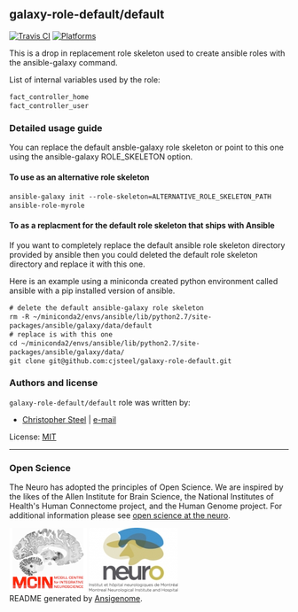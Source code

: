 ## galaxy-role-default/default

<!-- This file was generated by Ansigenome. Do not edit this file directly but
     instead have a look at the files in the ./meta/ directory. -->

[![Travis CI](http://img.shields.io/travis/csteel/ansible-rolegalaxy-role-default/default.svg?style=flat)](http://travis-ci.org/csteel/ansible-rolegalaxy-role-default/default)
[![Platforms](http://img.shields.io/badge/platforms-debian%20/%20ubuntu-lightgrey.svg?style=flat)](#)


This is a drop in replacement role skeleton used to create ansible roles with the ansible-galaxy command.

List of internal variables used by the role:

    fact_controller_home
    fact_controller_user

### Detailed usage guide

You can replace the default ansble-galaxy role skeleton or point to this one using the ansible-galaxy ROLE_SKELETON option.

#### To use as an alternative role skeleton

```shell
ansible-galaxy init --role-skeleton=ALTERNATIVE_ROLE_SKELETON_PATH ansible-role-myrole
```

#### To as a replacment for the default role skeleton that ships with Ansible

If you want to completely replace the default ansible role skeleton directory provided by ansible then you could deleted the default role skeleton directory and replace it with this one.

Here is an example using a miniconda created python environment called ansible with a pip installed version of ansible.

```shell
# delete the default ansible-galaxy role skeleton
rm -R ~/miniconda2/envs/ansible/lib/python2.7/site-packages/ansible/galaxy/data/default
# replace is with this one
cd ~/miniconda2/envs/ansible/lib/python2.7/site-packages/ansible/galaxy/data/
git clone git@github.com:cjsteel/galaxy-role-default.git
```


### Authors and license

`galaxy-role-default/default` role was written by:

- [Christopher Steel](http://mcin-cnim.ca/) | [e-mail](mailto:christopher.steel@mcgill.ca)

License: [MIT](https://tldrlegal.com/license/mit-license)

***
### Open Science

The Neuro has adopted the principles of Open Science. We are inspired by the likes of the Allen Institute for Brain Science, the National Institutes of Health's Human Connectome project, and the Human Genome project. For additional information please see [open science at the neuro](https://www.mcgill.ca/neuro/open-science-0).

![MCIN](imgs/mcin-logo-brain-140x116.png)          ![neuro](imgs/neuro-logo-160x116.png)  
README generated by [Ansigenome](https://github.com/nickjj/ansigenome/).


